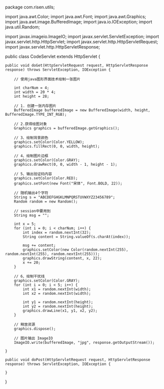 package com.risen.utils;

import java.awt.Color;
import java.awt.Font;
import java.awt.Graphics;
import java.awt.image.BufferedImage;
import java.io.IOException;
import java.util.Random;

import javax.imageio.ImageIO;
import javax.servlet.ServletException;
import javax.servlet.http.HttpServlet;
import javax.servlet.http.HttpServletRequest;
import javax.servlet.http.HttpServletResponse;

public class CodeServlet extends HttpServlet {

	public void doGet(HttpServletRequest request, HttpServletResponse response) throws ServletException, IOException {

		// 使用java图形界面技术绘制一张图片

		int charNum = 4;
		int width = 20 * 4;
		int height = 28;

		// 1. 创建一张内存图片
		BufferedImage bufferedImage = new BufferedImage(width, height, BufferedImage.TYPE_INT_RGB);

		// 2.获得绘图对象
		Graphics graphics = bufferedImage.getGraphics();

		// 3、绘制背景颜色
		graphics.setColor(Color.YELLOW);
		graphics.fillRect(0, 0, width, height);

		// 4、绘制图片边框
		graphics.setColor(Color.GRAY);
		graphics.drawRect(0, 0, width - 1, height - 1);

		// 5、输出验证码内容
		graphics.setColor(Color.RED);
		graphics.setFont(new Font("宋体", Font.BOLD, 22));

		// 随机输出4个字符
		String s = "ABCDEFGHGKLMNPQRSTUVWXYZ23456789";
		Random random = new Random();

		// session中要用到
		String msg = "";

		int x = 5;
		for (int i = 0; i < charNum; i++) {
			int index = random.nextInt(32);
			String content = String.valueOf(s.charAt(index));

			msg += content;
			graphics.setColor(new Color(random.nextInt(255), random.nextInt(255), random.nextInt(255)));
			graphics.drawString(content, x, 22);
			x += 20;
		}

		// 6、绘制干扰线
		graphics.setColor(Color.GRAY);
		for (int i = 0; i < 5; i++) {
			int x1 = random.nextInt(width);
			int x2 = random.nextInt(width);

			int y1 = random.nextInt(height);
			int y2 = random.nextInt(height);
			graphics.drawLine(x1, y1, x2, y2);
		}

		// 释放资源
		graphics.dispose();

		// 图片输出 ImageIO
		ImageIO.write(bufferedImage, "jpg", response.getOutputStream());

	}

	public void doPost(HttpServletRequest request, HttpServletResponse response) throws ServletException, IOException {

	}

}
